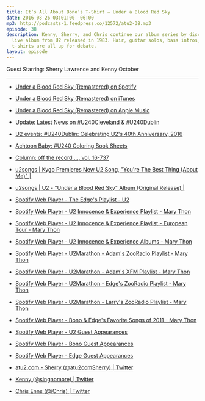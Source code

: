 ```yaml
---
title: It’s All About Bono’s T-Shirt — Under a Blood Red Sky
date: 2016-08-26 03:01:00 -06:00
mp3: http://podcasts-1.feedpress.co/12572/atu2-38.mp3
episode: 38
description: Kenny, Sherry, and Chris continue our album series by discussing this
  live album from U2 released in 1983. Hair, guitar solos, bass intros, and plaid
  t-shirts are all up for debate.
layout: episode
---
```


Guest Starring: Sherry Lawrence and Kenny October

***

* [Under a Blood Red Sky (Remastered) on Spotify][1]

* [Under a Blood Red Sky (Remastered) on iTunes][2]

* [Under a Blood Red Sky (Remastered) on Apple Music][3]

* [Update: Latest News on #U240Cleveland &amp; #U240Dublin][4]

* [U2 events: #U240Dublin: Celebrating U2's 40th Anniversary, 2016][5]

* [Achtoon Baby: #U240 Coloring Book Sheets][6]

* [Column: off the record ..., vol. 16-737][7]

* [u2songs | Kygo Premieres New U2 Song, "You're The Best Thing (About Me)" |][8]

* [u2songs | U2 - "Under a Blood Red Sky" Album (Original Release) |][9]

* [Spotify Web Player - The Edge's Playlist - U2][10]

* [Spotify Web Player - U2 Innocence &amp; Experience Playlist - Mary Thon][11]

* [Spotify Web Player - U2 Innocence &amp; Experience Playlist - European Tour - Mary Thon][12]

* [Spotify Web Player - U2 Innocence &amp; Experience Albums - Mary Thon][13]

* [Spotify Web Player - U2Marathon - Adam's ZooRadio Playlist - Mary Thon][14]

* [Spotify Web Player - U2Marathon - Adam's XFM Playlist - Mary Thon][15]

* [Spotify Web Player - U2Marathon - Edge's ZooRadio Playlist - Mary Thon][16]

* [Spotify Web Player - U2Marathon - Larry's ZooRadio Playlist - Mary Thon][17]

* [Spotify Web Player - Bono &amp; Edge's Favorite Songs of 2011 - Mary Thon][18]

* [Spotify Web Player - U2 Guest Appearances][19]

* [Spotify Web Player - Bono Guest Appearances ][20]

* [Spotify Web Player - Edge Guest Appearances ][21]

* [atu2.com - Sherry (@atu2comSherry) | Twitter][22]

* [Kenny (@singnomore) | Twitter][23]

* [Chris Enns (@iChris) | Twitter][24]

[1]: https://open.spotify.com/album/5G8jrlXPszg7xC4d2cQ2pQ
[2]: https://geo.itunes.apple.com/ca/album/under-blood-red-sky-live-remastered/id291734214?at=10l4Ki&amp;app=itunes
[3]: https://geo.itunes.apple.com/ca/album/under-blood-red-sky-live-remastered/id291734214?at=10l4Ki&amp;mt=1&amp;app=music
[4]: http://www.atu2.com/news/update-latest-news-on-u240cleveland--u240dublin.html
[5]: http://www.atu2.com/events/16/u240/dublin.html
[6]: http://www.atu2.com/news/achtoon-baby-u240-coloring-book-sheets.html
[7]: http://www.atu2.com/news/column-off-the-record--vol-16-737.html
[8]: http://www.u2songs.com/news/kygo_premieres_the_best_thing1
[9]: http://www.u2songs.com/discography/u2_under_a_blood_red_sky_album_original_release
[10]: https://play.spotify.com/user/u2_interscope/playlist/5gOPNPgAOmBthVJDmOXjQE?play=true&amp;utm_source=open.spotify.com&amp;utm_medium=open
[11]: https://play.spotify.com/user/125970346/playlist/65mvllNxfbZc1nUyFJa6YT?play=true&amp;utm_source=open.spotify.com&amp;utm_medium=open
[12]: https://play.spotify.com/user/125970346/playlist/7BUL0a9imqQORrS7IPd5BZ?play=true&amp;utm_source=open.spotify.com&amp;utm_medium=open
[13]: https://play.spotify.com/user/125970346/playlist/47jba3LmQ1QRxCXDcRP3KD?play=true&amp;utm_source=open.spotify.com&amp;utm_medium=open
[14]: https://play.spotify.com/user/125970346/playlist/3K0i4VFqF1GgD7Q1EV5RKy?play=true&amp;utm_source=open.spotify.com&amp;utm_medium=open
[15]: https://play.spotify.com/user/125970346/playlist/3kCo5p5ITsE2L6yTh2Umao?play=true&amp;utm_source=open.spotify.com&amp;utm_medium=open
[16]: https://play.spotify.com/user/125970346/playlist/26WdPWf9tov3nDMxnQzbD9?play=true&amp;utm_source=open.spotify.com&amp;utm_medium=open
[17]: https://play.spotify.com/user/125970346/playlist/1ej7nBBrAWptWLujbZkS4g?play=true&amp;utm_source=open.spotify.com&amp;utm_medium=open
[18]: https://play.spotify.com/user/125970346/playlist/3lIcctENFajj0XzbDkb4bH?play=true&amp;utm_source=open.spotify.com&amp;utm_medium=open
[19]: https://play.spotify.com/user/125970346/playlist/5J0vqYRO06lK0HxI88DWd2?play=true&amp;utm_source=open.spotify.com&amp;utm_medium=open
[20]: https://play.spotify.com/user/125970346/playlist/5EMJtlZMldS8HIMR5Kf9Fr?play=true&amp;utm_source=open.spotify.com&amp;utm_medium=open
[21]: https://play.spotify.com/user/125970346/playlist/1ZjOSTEIMaab6O4w4zC0LG?play=true&amp;utm_source=open.spotify.com&amp;utm_medium=open
[22]: https://twitter.com/atu2comsherry
[23]: https://twitter.com/singnomore
[24]: https://twitter.com/ichris
